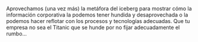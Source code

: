 ﻿---
UniqueId: HxqQUrYVKj
Title: Que tu empresa no sea el Titanic
Section: Blog
Url: blog/iceberg-titanic.html
Date: 2016-06-13T00:00:00.0000000
Description: "Aprovechamos la metáfora del iceberg para mostrar cómo la información corporativa la podemos tener hundida y desaprovechada o la podemos hacer reflotar con los procesos y tecnologías adecuadas."
Image: iceberg-titanic.png
Id: 0

---
Aprovechamos (una vez más) la metáfora del iceberg para mostrar cómo la información corporativa la podemos tener hundida y desaprovechada o la podemos hacer reflotar con los procesos y tecnologías adecuadas. Que tu empresa no sea el Titanic que se hunde por no fijar adecuadamente el rumbo...